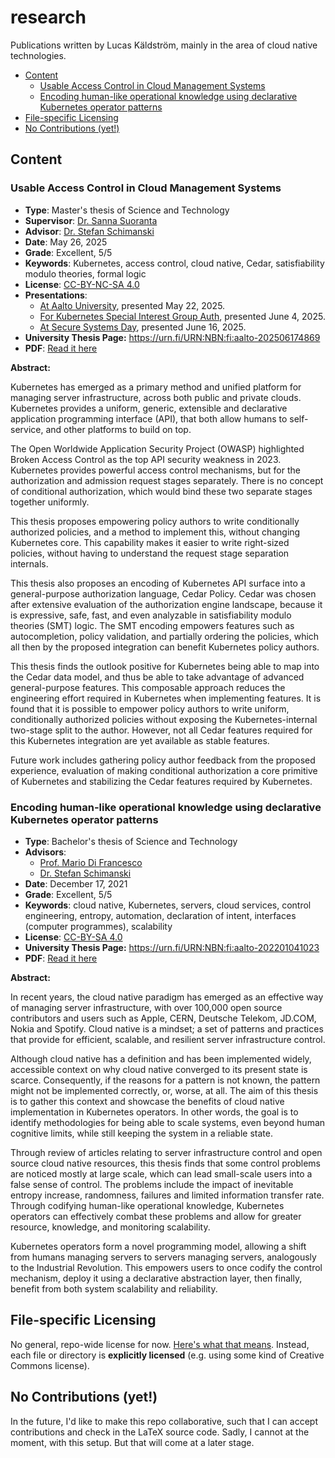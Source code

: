 # research

Publications written by Lucas Käldström, mainly in the area of cloud native technologies.

<!-- toc -->

- [Content](#content)
  * [Usable Access Control in Cloud Management Systems](#usable-access-control-in-cloud-management-systems)
  * [Encoding human-like operational knowledge using declarative Kubernetes operator patterns](#encoding-human-like-operational-knowledge-using-declarative-kubernetes-operator-patterns)
- [File-specific Licensing](#file-specific-licensing)
- [No Contributions (yet!)](#no-contributions-yet)

<!-- tocstop -->

## Content

### Usable Access Control in Cloud Management Systems

- **Type**: Master's thesis of Science and Technology
- **Supervisor**: [Dr. Sanna Suoranta](https://research.aalto.fi/en/persons/sanna-suoranta)
- **Advisor**: [Dr. Stefan Schimanski](https://github.com/sttts)
- **Date**: May 26, 2025
- **Grade**: Excellent, 5/5
- **Keywords**: Kubernetes, access control, cloud native, Cedar, satisfiability modulo theories, formal logic
- **License**: [CC-BY-NC-SA 4.0](https://creativecommons.org/licenses/by-nc-sa/4.0/)
- **Presentations**:
  - [At Aalto University](https://speakerdeck.com/luxas/usable-access-control-in-cloud-management-systems),
  presented May 22, 2025.
  -
    [For Kubernetes Special Interest Group Auth](https://speakerdeck.com/luxas/conditional-authorization-for-kubernetes-sig-auth-presentation),
    presented June 4, 2025.
  - [At Secure Systems Day](https://haic.fi/research/secure-systems-demo-day-2025/), presented June 16, 2025.
- **University Thesis Page:** https://urn.fi/URN:NBN:fi:aalto-202506174869
- **PDF**: [Read it here](msc_thesis.pdf)

**Abstract:**

Kubernetes has emerged as a primary method and unified platform for managing
server infrastructure, across both public and private clouds. Kubernetes
provides a uniform, generic, extensible and declarative application programming
interface (API), that both allow humans to self-service, and other platforms to
build on top.

The Open Worldwide Application Security Project (OWASP) highlighted Broken
Access Control as the top API security weakness in 2023. Kubernetes provides
powerful access control mechanisms, but for the authorization and admission
request stages separately. There is no concept of conditional authorization,
which would bind these two separate stages together uniformly.

This thesis proposes empowering policy authors to write conditionally authorized
policies, and a method to implement this, without changing Kubernetes core. This
capability makes it easier to write right-sized policies, without having to
understand the request stage separation internals.

This thesis also proposes an encoding of Kubernetes API surface into a
general-purpose authorization language, Cedar Policy. Cedar was chosen after
extensive evaluation of the authorization engine landscape, because it is
expressive, safe, fast, and even analyzable in satisfiability modulo theories
(SMT) logic. The SMT encoding empowers features such as autocompletion, policy
validation, and partially ordering the policies, which all then by the proposed
integration can benefit Kubernetes policy authors.

This thesis finds the outlook positive for Kubernetes being able to map into the
Cedar data model, and thus be able to take advantage of advanced general-purpose
features. This composable approach reduces the engineering effort required in
Kubernetes when implementing features. It is found that it is possible to
empower policy authors to write uniform, conditionally authorized policies
without exposing the Kubernetes-internal two-stage split to the author. However,
not all Cedar features required for this Kubernetes integration are yet
available as stable features.

Future work includes gathering policy author feedback from the proposed
experience, evaluation of making conditional authorization a core primitive of
Kubernetes and stabilizing the Cedar features required by Kubernetes.

### Encoding human-like operational knowledge using declarative Kubernetes operator patterns

- **Type**: Bachelor's thesis of Science and Technology
- **Advisors**:
  - [Prof. Mario Di Francesco](https://people.aalto.fi/mario.di.francesco)
  - [Dr. Stefan Schimanski](https://github.com/sttts)
- **Date**: December 17, 2021
- **Grade**: Excellent, 5/5
- **Keywords**: cloud native, Kubernetes, servers, cloud services, control engineering,
entropy, automation, declaration of intent, interfaces (computer
programmes), scalability
- **License**: [CC-BY-SA 4.0](https://creativecommons.org/licenses/by-sa/4.0)
- **University Thesis Page:** https://urn.fi/URN:NBN:fi:aalto-202201041023
- **PDF**: [Read it here](bsc_thesis.pdf)

**Abstract:**

In recent years, the cloud native paradigm has emerged as an effective way of
managing server infrastructure, with over 100,000 open source contributors and users
such as Apple, CERN, Deutsche Telekom, JD.COM, Nokia and Spotify. Cloud native
is a mindset; a set of patterns and practices that provide for efficient, scalable, and
resilient server infrastructure control.

Although cloud native has a definition and has been implemented widely, accessible
context on why cloud native converged to its present state is scarce. Consequently,
if the reasons for a pattern is not known, the pattern might not be implemented
correctly, or, worse, at all. The aim of this thesis is to gather this context and
showcase the benefits of cloud native implementation in Kubernetes operators. In
other words, the goal is to identify methodologies for being able to scale systems,
even beyond human cognitive limits, while still keeping the system in a reliable state.

Through review of articles relating to server infrastructure control and open
source cloud native resources, this thesis finds that some control problems are noticed
mostly at large scale, which can lead small-scale users into a false sense of control.
The problems include the impact of inevitable entropy increase, randomness, failures
and limited information transfer rate. Through codifying human-like operational
knowledge, Kubernetes operators can effectively combat these problems and allow
for greater resource, knowledge, and monitoring scalability.

Kubernetes operators form a novel programming model, allowing a shift from
humans managing servers to servers managing servers, analogously to the Industrial
Revolution. This empowers users to once codify the control mechanism, deploy it
using a declarative abstraction layer, then finally, benefit from both system scalability
and reliability.

## File-specific Licensing

No general, repo-wide license for now. [Here's what that means](https://choosealicense.com/no-permission/). Instead, each file or directory is **explicitly licensed** (e.g. using some kind of Creative Commons license).

## No Contributions (yet!)

In the future, I'd like to make this repo collaborative, such that I can accept contributions and check in the LaTeX source code. Sadly, I cannot at the moment, with this setup. But that will come at a later stage.
